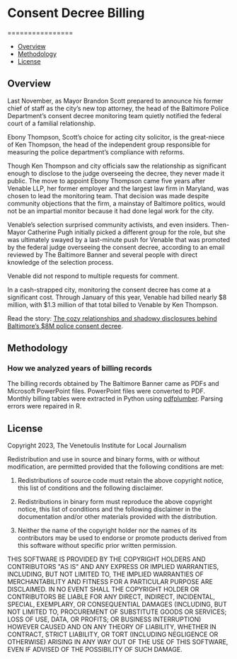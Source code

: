 # Consent Decree Billing
================
- [Overview](#overview)
- [Methodology](#method)
- [License](#license)


## Overview

Last November, as Mayor Brandon Scott prepared to announce his former chief of staff as the city’s new top attorney, the head of the Baltimore Police Department’s consent decree monitoring team quietly notified the federal court of a familial relationship.

Ebony Thompson, Scott’s choice for acting city solicitor, is the great-niece of Ken Thompson, the head of the independent group responsible for measuring the police department’s compliance with reforms.

Though Ken Thompson and city officials saw the relationship as significant enough to disclose to the judge overseeing the decree, they never made it public. The move to appoint Ebony Thompson came five years after Venable LLP, her former employer and the largest law firm in Maryland, was chosen to lead the monitoring team. That decision was made despite community objections that the firm, a mainstay of Baltimore politics, would not be an impartial monitor because it had done legal work for the city.

Venable’s selection surprised community activists, and even insiders. Then-Mayor Catherine Pugh initially picked a different group for the role, but she was ultimately swayed by a last-minute push for Venable that was promoted by the federal judge overseeing the consent decree, according to an email reviewed by The Baltimore Banner and several people with direct knowledge of the selection process.

Venable did not respond to multiple requests for comment.

In a cash-strapped city, monitoring the consent decree has come at a significant cost. Through January of this year, Venable had billed nearly $8 million, with $1.3 million of that total billed to Venable by Ken Thompson.

Read the story: [The cozy relationships and shadowy disclosures behind Baltimore’s $8M police consent decree](www.thebaltimorebanner.com/community/criminal-justice/ken-thompson-ebony-thompson-james-bredar-consent-decree-7D6UEKIBYVEE3FOS7XXDYHU2DI/).


<a id="method"></a>


## Methodology
### How we analyzed years of billing records

The billing records obtained by The Baltimore Banner came as PDFs and Microsoft PowerPoint files. PowerPoint files were converted to PDF. Monthly billing tables were extracted in Python using [pdfplumber](https://github.com/jsvine/pdfplumber). Parsing errors were repaired in R. 

<a id="license"></a>


## License


Copyright 2023, The Venetoulis Institute for Local Journalism


Redistribution and use in source and binary forms, with or without modification, are permitted provided that the following conditions are met:


1. Redistributions of source code must retain the above copyright notice, this list of conditions and the following disclaimer.


2. Redistributions in binary form must reproduce the above copyright notice, this list of conditions and the following disclaimer in the documentation and/or other materials provided with the distribution.


3. Neither the name of the copyright holder nor the names of its contributors may be used to endorse or promote products derived from this software without specific prior written permission.


THIS SOFTWARE IS PROVIDED BY THE COPYRIGHT HOLDERS AND CONTRIBUTORS "AS IS" AND ANY EXPRESS OR IMPLIED WARRANTIES, INCLUDING, BUT NOT LIMITED TO, THE IMPLIED WARRANTIES OF MERCHANTABILITY AND FITNESS FOR A PARTICULAR PURPOSE ARE DISCLAIMED. IN NO EVENT SHALL THE COPYRIGHT HOLDER OR CONTRIBUTORS BE LIABLE FOR ANY DIRECT, INDIRECT, INCIDENTAL, SPECIAL, EXEMPLARY, OR CONSEQUENTIAL DAMAGES (INCLUDING, BUT NOT LIMITED TO, PROCUREMENT OF SUBSTITUTE GOODS OR SERVICES; LOSS OF USE, DATA, OR PROFITS; OR BUSINESS INTERRUPTION) HOWEVER CAUSED AND ON ANY THEORY OF LIABILITY, WHETHER IN CONTRACT, STRICT LIABILITY, OR TORT (INCLUDING NEGLIGENCE OR OTHERWISE) ARISING IN ANY WAY OUT OF THE USE OF THIS SOFTWARE, EVEN IF ADVISED OF THE POSSIBILITY OF SUCH DAMAGE.
